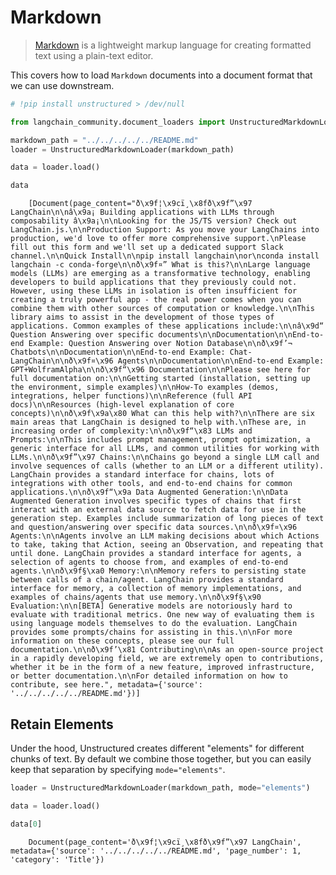 # Markdown

> [Markdown](https://en.wikipedia.org/wiki/Markdown) is a lightweight markup language for creating formatted text using a plain-text editor.

This covers how to load `Markdown` documents into a document format that we can use downstream.

```python
# !pip install unstructured > /dev/null
```



```python
from langchain_community.document_loaders import UnstructuredMarkdownLoader
```



```python
markdown_path = "../../../../../README.md"
loader = UnstructuredMarkdownLoader(markdown_path)
```



```python
data = loader.load()
```



```python
data
```



```text
    [Document(page_content="ð\x9f¦\x9cï¸\x8fð\x9f”\x97 LangChain\n\nâ\x9a¡ Building applications with LLMs through composability â\x9a¡\n\nLooking for the JS/TS version? Check out LangChain.js.\n\nProduction Support: As you move your LangChains into production, we'd love to offer more comprehensive support.\nPlease fill out this form and we'll set up a dedicated support Slack channel.\n\nQuick Install\n\npip install langchain\nor\nconda install langchain -c conda-forge\n\nð\x9f¤” What is this?\n\nLarge language models (LLMs) are emerging as a transformative technology, enabling developers to build applications that they previously could not. However, using these LLMs in isolation is often insufficient for creating a truly powerful app - the real power comes when you can combine them with other sources of computation or knowledge.\n\nThis library aims to assist in the development of those types of applications. Common examples of these applications include:\n\nâ\x9d“ Question Answering over specific documents\n\nDocumentation\n\nEnd-to-end Example: Question Answering over Notion Database\n\nð\x9f’¬ Chatbots\n\nDocumentation\n\nEnd-to-end Example: Chat-LangChain\n\nð\x9f¤\x96 Agents\n\nDocumentation\n\nEnd-to-end Example: GPT+WolframAlpha\n\nð\x9f“\x96 Documentation\n\nPlease see here for full documentation on:\n\nGetting started (installation, setting up the environment, simple examples)\n\nHow-To examples (demos, integrations, helper functions)\n\nReference (full API docs)\n\nResources (high-level explanation of core concepts)\n\nð\x9f\x9a\x80 What can this help with?\n\nThere are six main areas that LangChain is designed to help with.\nThese are, in increasing order of complexity:\n\nð\x9f“\x83 LLMs and Prompts:\n\nThis includes prompt management, prompt optimization, a generic interface for all LLMs, and common utilities for working with LLMs.\n\nð\x9f”\x97 Chains:\n\nChains go beyond a single LLM call and involve sequences of calls (whether to an LLM or a different utility). LangChain provides a standard interface for chains, lots of integrations with other tools, and end-to-end chains for common applications.\n\nð\x9f“\x9a Data Augmented Generation:\n\nData Augmented Generation involves specific types of chains that first interact with an external data source to fetch data for use in the generation step. Examples include summarization of long pieces of text and question/answering over specific data sources.\n\nð\x9f¤\x96 Agents:\n\nAgents involve an LLM making decisions about which Actions to take, taking that Action, seeing an Observation, and repeating that until done. LangChain provides a standard interface for agents, a selection of agents to choose from, and examples of end-to-end agents.\n\nð\x9f§\xa0 Memory:\n\nMemory refers to persisting state between calls of a chain/agent. LangChain provides a standard interface for memory, a collection of memory implementations, and examples of chains/agents that use memory.\n\nð\x9f§\x90 Evaluation:\n\n[BETA] Generative models are notoriously hard to evaluate with traditional metrics. One new way of evaluating them is using language models themselves to do the evaluation. LangChain provides some prompts/chains for assisting in this.\n\nFor more information on these concepts, please see our full documentation.\n\nð\x9f’\x81 Contributing\n\nAs an open-source project in a rapidly developing field, we are extremely open to contributions, whether it be in the form of a new feature, improved infrastructure, or better documentation.\n\nFor detailed information on how to contribute, see here.", metadata={'source': '../../../../../README.md'})]
```



## Retain Elements[](https://python.langchain.com/docs/modules/data_connection/document_loaders/markdown#retain-elements)

Under the hood, Unstructured creates different "elements" for different chunks of text. By default we combine those together, but you can easily keep that separation by specifying `mode="elements"`.

```python
loader = UnstructuredMarkdownLoader(markdown_path, mode="elements")
```



```python
data = loader.load()
```



```python
data[0]
```



```text
    Document(page_content='ð\x9f¦\x9cï¸\x8fð\x9f”\x97 LangChain', metadata={'source': '../../../../../README.md', 'page_number': 1, 'category': 'Title'})
```



[
  ](https://python.langchain.com/docs/modules/data_connection/document_loaders/json)